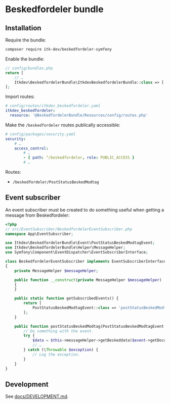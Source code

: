 # Beskedfordeler bundle

## Installation

Require the bundle:

```sh
composer require itk-dev/beskedfordeler-symfony
```

Enable the bundle:

```php
// config/bundles.php
return [
    // …
    Itkdev\BeskedfordelerBundle\ItkdevBeskedfordelerBundle::class => ['all' => true],
];
```

Import routes:

```yaml
# config/routes/itkdev_beskedfordeler.yaml
itkdev_beskedfordeler:
  resource: '@BeskedfordelerBundle/Resources/config/routes.php'
```

Make the `/beskedfordeler` routes publically accessible:

```yaml
# config/packages/security.yaml
security:
    # …
    access_control:
        # …
        - { path: ^/beskedfordeler, role: PUBLIC_ACCESS }
        # …
```

Routes:

* `/beskedfordeler/PostStatusBeskedModtag`

## Event subscriber

An event subscriber must be created to do something useful when getting a
message from Beskedfordeler:

```php
<?php
// src/EventSubscriber/BeskedfordelerEventSubscriber.php
namespace App\EventSubscriber;

use Itkdev\BeskedfordelerBundle\Event\PostStatusBeskedModtagEvent;
use Itkdev\BeskedfordelerBundle\Helper\MessageHelper;
use Symfony\Component\EventDispatcher\EventSubscriberInterface;

class BeskedfordelerEventSubscriber implements EventSubscriberInterface
{
    private MessageHelper $messageHelper;

    public function __construct(private MessageHelper $messageHelper)
    {
    }

    public static function getSubscribedEvents() {
        return [
            PostStatusBeskedModtagEvent::class => 'postStatusBeskedModtag',
        ];
    }

    public function postStatusBeskedModtag(PostStatusBeskedModtagEvent $event): void {
        // Do something with the event.
        try {
            $data = $this->messageHelper->getBeskeddata($event->getDocument()->saveXML());
            // …
        } catch (\Throwable $exception) {
            // Log the exception.
        }
    }
}
```

## Development

See [docs/DEVELOPMENT.md](docs/DEVELOPMENT.md).
